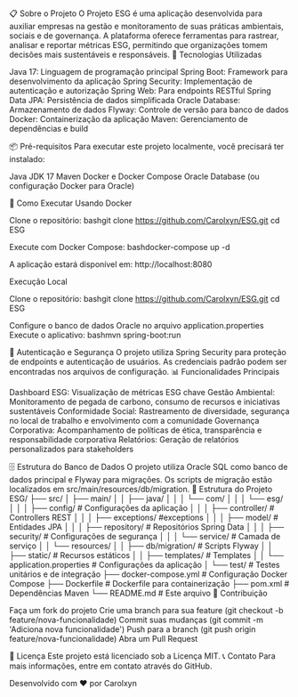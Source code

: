 📋 Sobre o Projeto
O Projeto ESG é uma aplicação desenvolvida para auxiliar empresas na gestão e monitoramento de suas práticas ambientais, sociais e de governança. A plataforma oferece ferramentas para rastrear, analisar e reportar métricas ESG, permitindo que organizações tomem decisões mais sustentáveis e responsáveis.
🔧 Tecnologias Utilizadas

Java 17: Linguagem de programação principal
Spring Boot: Framework para desenvolvimento da aplicação
Spring Security: Implementação de autenticação e autorização
Spring Web: Para endpoints RESTful
Spring Data JPA: Persistência de dados simplificada
Oracle Database: Armazenamento de dados
Flyway: Controle de versão para banco de dados
Docker: Containerização da aplicação
Maven: Gerenciamento de dependências e build

📦 Pré-requisitos
Para executar este projeto localmente, você precisará ter instalado:

Java JDK 17
Maven
Docker e Docker Compose
Oracle Database (ou configuração Docker para Oracle)

🚀 Como Executar
Usando Docker

Clone o repositório:
bashgit clone https://github.com/Carolxyn/ESG.git
cd ESG

Execute com Docker Compose:
bashdocker-compose up -d

A aplicação estará disponível em: http://localhost:8080

Execução Local

Clone o repositório:
bashgit clone https://github.com/Carolxyn/ESG.git
cd ESG

Configure o banco de dados Oracle no arquivo application.properties
Execute o aplicativo:
bashmvn spring-boot:run


🔐 Autenticação e Segurança
O projeto utiliza Spring Security para proteção de endpoints e autenticação de usuários. As credenciais padrão podem ser encontradas nos arquivos de configuração.
📊 Funcionalidades Principais

Dashboard ESG: Visualização de métricas ESG chave
Gestão Ambiental: Monitoramento de pegada de carbono, consumo de recursos e iniciativas sustentáveis
Conformidade Social: Rastreamento de diversidade, segurança no local de trabalho e envolvimento com a comunidade
Governança Corporativa: Acompanhamento de políticas de ética, transparência e responsabilidade corporativa
Relatórios: Geração de relatórios personalizados para stakeholders

🗄️ Estrutura do Banco de Dados
O projeto utiliza Oracle SQL como banco de dados principal e Flyway para migrações. Os scripts de migração estão localizados em src/main/resources/db/migration.
📂 Estrutura do Projeto
ESG/
├── src/
│   ├── main/
│   │   ├── java/
│   │   │   └── com/
│   │   │       └── esg/
│   │   │           ├── config/          # Configurações da aplicação
│   │   │           ├── controller/      # Controllers REST
│   │   │           ├── exceptions/      #exceptions 
│   │   │           ├── model/           # Entidades JPA
│   │   │           ├── repository/      # Repositórios Spring Data
│   │   │           ├── security/        # Configurações de segurança
│   │   │           └── service/         # Camada de serviço
│   │   └── resources/
│   │       ├── db/migration/            # Scripts Flyway
│   │       ├── static/                  # Recursos estáticos
│   │       ├── templates/               # Templates 
│   │       └── application.properties   # Configurações da aplicação
│   └── test/                            # Testes unitários e de integração
├── docker-compose.yml                   # Configuração Docker Compose
├── Dockerfile                           # Dockerfile para containerização
├── pom.xml                              # Dependências Maven
└── README.md                            # Este arquivo
👥 Contribuição

Faça um fork do projeto
Crie uma branch para sua feature (git checkout -b feature/nova-funcionalidade)
Commit suas mudanças (git commit -m 'Adiciona nova funcionalidade')
Push para a branch (git push origin feature/nova-funcionalidade)
Abra um Pull Request

📄 Licença
Este projeto está licenciado sob a Licença MIT.
📞 Contato
Para mais informações, entre em contato através do GitHub.

Desenvolvido com ❤️ por Carolxyn
